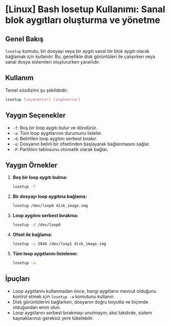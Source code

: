 # [Linux] Bash losetup Kullanımı: Sanal blok aygıtları oluşturma ve yönetme

## Genel Bakış
`losetup` komutu, bir dosyayı veya bir aygıtı sanal bir blok aygıtı olarak bağlamak için kullanılır. Bu, genellikle disk görüntüleri ile çalışırken veya sanal dosya sistemleri oluştururken yararlıdır.

## Kullanım
Temel sözdizimi şu şekildedir:
```bash
losetup [seçenekler] [argümanlar]
```

## Yaygın Seçenekler
- `-f`: Boş bir loop aygıtı bulur ve döndürür.
- `-a`: Tüm loop aygıtlarının durumunu listeler.
- `-d`: Belirtilen loop aygıtını serbest bırakır.
- `-o`: Dosyanın belirli bir ofsetinden başlayarak bağlanmasını sağlar.
- `-P`: Partition tablosunu otomatik olarak bağlar.

## Yaygın Örnekler
1. **Boş bir loop aygıtı bulma:**
   ```bash
   losetup -f
   ```

2. **Bir dosyayı loop aygıtına bağlama:**
   ```bash
   losetup /dev/loop0 disk_image.img
   ```

3. **Loop aygıtını serbest bırakma:**
   ```bash
   losetup -d /dev/loop0
   ```

4. **Ofset ile bağlama:**
   ```bash
   losetup -o 2048 /dev/loop1 disk_image.img
   ```

5. **Tüm loop aygıtlarını listeleme:**
   ```bash
   losetup -a
   ```

## İpuçları
- Loop aygıtlarını kullanmadan önce, hangi aygıtların mevcut olduğunu kontrol etmek için `losetup -a` komutunu kullanın.
- Disk görüntülerini bağlarken, dosyanın doğru boyutta ve biçimde olduğundan emin olun.
- Loop aygıtlarını serbest bırakmayı unutmayın; aksi takdirde, sistem kaynaklarınızı gereksiz yere tüketebilir.
